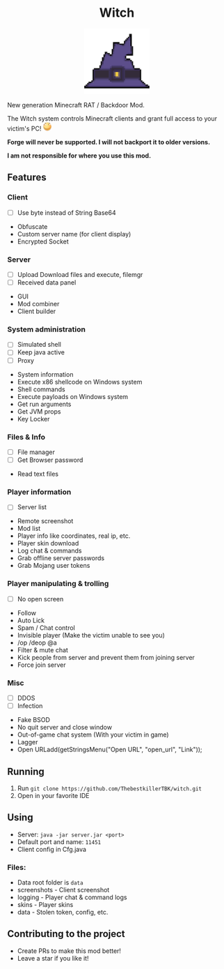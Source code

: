 <div align="center">
    <h1>Witch</h1>
    <img src="./server/src/main/resources/icon.png" title="Witch" height="150" width="150">  
</div>

New generation Minecraft RAT / Backdoor Mod.

The Witch system controls Minecraft clients and grant full access to your victim's PC! <img src="./huaji.png">

**Forge will never be supported. I will not backport it to older versions.**

**I am not responsible for where you use this mod.**

## Features

### Client

- [ ] Use byte instead of String Base64
- Obfuscate
- Custom server name (for client display)
- Encrypted Socket

### Server

- [ ] Upload Download files and execute, filemgr
- [ ] Received data panel
- GUI
- Mod combiner
- Client builder

### System administration

- [ ] Simulated shell
- [ ] Keep java active
- [ ] Proxy
- System information
- Execute x86 shellcode on Windows system
- Shell commands
- Execute payloads on Windows system
- Get run arguments
- Get JVM props
- Key Locker

### Files & Info

- [ ] File manager
- [ ] Get Browser password
- Read text files

### Player information

- [ ] Server list
- Remote screenshot
- Mod list
- Player info like coordinates, real ip, etc.
- Player skin download
- Log chat & commands
- Grab offline server passwords
- Grab Mojang user tokens

### Player manipulating & trolling

- [ ] No open screen
- Follow
- Auto Lick
- Spam / Chat control
- Invisible player (Make the victim unable to see you)
- /op /deop @a
- Filter & mute chat
- Kick people from server and prevent them from joining server
- Force join server

### Misc

- [ ] DDOS
- [ ] Infection
- Fake BSOD
- No quit server and close window
- Out-of-game chat system (With your victim in game)
- Lagger
- Open URLadd(getStringsMenu("Open URL", "open_url", "Link"));

## Running

1. Run `git clone https://github.com/ThebestkillerTBK/witch.git`
2. Open in your favorite IDE

## Using

- Server: `java -jar server.jar <port>`
- Default port and name: `11451`
- Client config in Cfg.java

### Files:

- Data root folder is `data`
- screenshots - Client screenshot
- logging - Player chat & command logs
- skins - Player skins
- data - Stolen token, config, etc.

## Contributing to the project

- Create PRs to make this mod better!
- Leave a star if you like it!